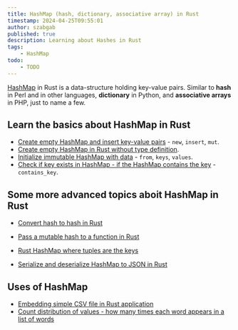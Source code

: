 ```yaml
---
title: HashMap (hash, dictionary, associative array) in Rust
timestamp: 2024-04-25T09:55:01
author: szabgab
published: true
description: Learning about Hashes in Rust
tags:
    - HashMap
todo:
    - TODO
---
```



[HashMap](https://doc.rust-lang.org/std/collections/struct.HashMap.html) in Rust is a data-structure holding key-value pairs. Similar to **hash** in Perl and in other languages,
**dictionary** in Python, and **associative arrays** in PHP, just to name a few.


## Learn the basics about HashMap in Rust

* [Create empty HashMap and insert key-value pairs](/create-empty-hashmap-and-insert-pairs) - `new`, `insert`, `mut`.
* [Create empty HashMap in Rust without type definition](/create-empty-hashmap-without-type-definition).
* [Initialize immutable HashMap with data](/initialize-hashmap-with-data) - `from`, `keys`, `values`.
* [Check if key exists in HashMap - if the HashMap contains the key](/check-of-key-exists-in-hashmap) - `contains_key`.

## Some more advanced topics aboit HashMap in Rust

* [Convert hash to hash in Rust](/convert-hash-to-hash)
* [Pass a mutable hash to a function in Rust](/pass-mutable-hash-to-function)
* [Rust HashMap where tuples are the keys](/hash-where-tuples-are-the-keys)

* [Serialize and deserialize HashMap to JSON in Rust](/serialize-hash-to-json)

## Uses of HashMap

* [Embedding simple CSV file in Rust application](/embedding-simple-csv-file)
* [Count distribution of values - how many times each word appears in a list of words](/count-distribution-of-values)
